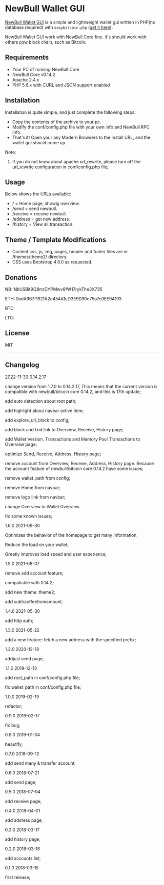 # NewBull Wallet GUI

[NewBull Wallet GUI](https://github.com/newbull/newbull-wallet-gui) is a simple and lightweight wallet gui written in PHP(no database required) with `easybitcoin.php` ([get it here](https://github.com/aceat64/EasyBitcoin-PHP)).

NewBull Wallet GUI work with [NewBull Core](https://newbull.org) fine. It's should work with others pow block chain, such as Bitcoin.

## Requirements

- Your PC of running NewBull Core
- NewBull Core v0.14.2
- Apache 2.4.x
- PHP 5.6.x with CURL and JSON support enabled

## Installation

Installation is quite simple, and just complete the following steps:

- Copy the contents of the archive to your pc.
- Modify the conf/config.php file with your own info and NewBull RPC info.
- That's it! Open your any Modern Browsers to the install URL, and the wallet gui should come up.

Note:

1. If you do not know about apache url_rewrite, please turn off the url_rewrite configuration in conf/config.php file;

## Usage

Below shows the URLs available:

- / = Home page, showig overview.
- /send = send newbull.
- /receive = receive newbull.
- /address = get new address.
- /history = View all transaction.

## Theme / Template Modifications

- Content css, js, img, pages, header and footer files are in /themes/theme2/ directory.
- CSS uses Bootstrap 4.6.0 as requested.

## Donations

NB: NbUSBit9Q8mrDYPMwv6fW17rykThe3X735

ETH: 0xdA667f1921A2e454A1cD3E9D90c75a7c0EE94193

BTC:

LTC:

## License

MIT

---

## Changelog

2022-11-30 0.14.2.17

change version from 1.7.0 to 0.14.2.17, This means that the current version is compatible with newbull/bitcoin core 0.14.2, and this is 17th update;

add auto detection about root path;

add highlight about navbar active item;

add explore_url_block to config;

add block and txid link to Overview, Receive, History page;

add Wallet Version, Transactions and Memory Pool Transactions to Overview page;

optimize Send, Receive, Address, History page;

remove account from Overview, Receive, Address, History page. Because the account feature of newbull/bitcoin core 0.14.2 have some issues;

remove wallet_path from config;

remove Home from navbar;

remove logo link from navbar;

change Overview to Wallet Overview

fix some known issues;

1.6.0 2021-09-30

Optimizes the behavior of the homepage to get many information;

Reduce the load on your wallet;

Greatly improves load speed and user experience;

1.5.0 2021-06-07

remove add account feature;

compatiable with 0.14.2;

add new theme: theme2;

add subtractfeefromamount;

1.4.0 2021-05-30

add http auth;

1.3.0 2021-05-22

add a new feature: fetch a new address with the specified prefix;

1.2.0 2020-12-18

addjust send page;

1.1.0 2019-12-13

add root_path in conf/config.php file;

fix wallet_path in conf/config.php file;

1.0.0 2019-02-19

refactor;

0.9.0 2019-02-17

fix bug;

0.8.0 2019-01-04

beautify;

0.7.0 2018-09-12

add send many & transfer account;

0.6.0 2018-07-21

add send page;

0.5.0 2018-07-04

add receive page;

0.4.0 2018-04-01

add address page;

0.3.0 2018-03-17

add history page;

0.2.0 2018-03-16

add accounts list;

0.1.0 2018-03-15

first release;
